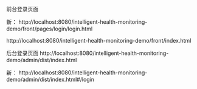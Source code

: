 
前台登录页面

新：
http://localhost:8080/intelligent-health-monitoring-demo/front/pages/login/login.html

http://localhost:8080/intelligent-health-monitoring-demo/front/index.html

后台登录页面
http://localhost:8080/intelligent-health-monitoring-demo/admin/dist/index.html

新：
http://localhost:8080/intelligent-health-monitoring-demo/admin/dist/index.html#/login
